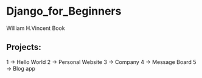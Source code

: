 # Django_for_Beginners
William H.Vincent Book

Projects:
----------
  1 -> Hello World
  2 -> Personal Website
  3 -> Company
  4 -> Message Board
  5 -> Blog app
  